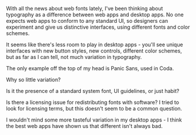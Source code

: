 <!--
.. title: With all the news about web fonts lately...
.. date: 2009/07/22 09:30
.. slug: with-all-the-news-about-web-fonts-lately
.. link:
.. description:
.. tags: design, desktopvswebapps, typography, ui
-->


With all the news about web fonts lately, I've been thinking about typography as a difference between web apps and desktop apps. No one expects web apps to conform to any standard UI, so designers can experiment and give us distinctive interfaces, using different fonts and color schemes.

It seems like there's less room to play in desktop apps - you'll see unique interfaces with new button styles, new controls, different color schemes, but as far as I can tell, not much variation in typography.

The only example off the top of my head is Panic Sans, used in Coda.

Why so little variation?

Is it the presence of a standard system font, UI guidelines, or just habit?

Is there a licensing issue for redistributing fonts with software? I tried to look for licensing terms, but this doesn't seem to be a common question.

I wouldn't mind some more tasteful variation in my desktop apps - I think the best web apps have shown us that different isn't always bad.
